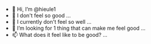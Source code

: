 - 👋 Hi, I’m @hieule1
- 👀 I don't feel so good ...
- 🌱 I currently don't feel so well ...
- 💞️ I’m looking for 1 thing that can make me feel good ...
- 📫 What does it feel like to be good? ...

<!---
hieule1/hieule1 is a ✨ special ✨ repository because its `README.md` (this file) appears on your GitHub profile.
You can click the Preview link to take a look at your changes.
--->
